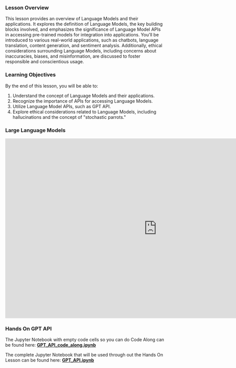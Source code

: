 <!-- # Intro to LLMs -->

<br />
<br />

### Lesson Overview

This lesson provides an overview of Language Models and their applications. It explores the definition of Language Models, the key building blocks involved, and emphasizes the significance of Language Model APIs in accessing pre-trained models for integration into applications. You'll be introduced to various real-world applications, such as chatbots, language translation, content generation, and sentiment analysis. Additionally, ethical considerations surrounding Language Models, including concerns about inaccuracies, biases, and misinformation, are discussed to foster responsible and conscientious usage.


### Learning Objectives

By the end of this lesson, you will be able to:

1. Understand the concept of Language Models and their applications.
2. Recognize the importance of APIs for accessing Language Models.
3. Utilize Language Model APIs, such as GPT API.
4. Explore ethical considerations related to Language Models, including hallucinations and the concept of "stochastic parrots."



### Large Language Models

<iframe src="https://docs.google.com/presentation/d/1ueZGIr1stT9NxJDLEHpkT8lTeVB-SBbFRK7THcwEFE0/embed?start=false&loop=false&delayms=3000" frameborder="0" width="960" height="569" allowfullscreen="true" mozallowfullscreen="true" webkitallowfullscreen="true"></iframe>

### Hands On GPT API

The Jupyter Notebook with empty code cells so you can do Code Along can be found here: **[GPT_API_code_along.ipynb](https://github.com/data-bootcamp-v4/AI/blob/main/8.3_GPT_API_code_along.ipynb)**

The complete Jupyter Notebook that will be used through out the Hands On Lesson can be found here: **[GPT_API.ipynb](https://github.com/data-bootcamp-v4/AI/blob/main/8.3_GPT_API.ipynb)**

<br />
